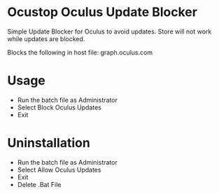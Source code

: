 # Ocustop Oculus Update Blocker
Simple Update Blocker for Oculus to avoid updates.
Store will not work while updates are blocked.

Blocks the following in host file:
graph.oculus.com

# Usage
- Run the batch file as Administrator
- Select Block Oculus Updates
- Exit

# Uninstallation
- Run the batch file as Administrator
- Select Allow Oculus Updates
- Exit
- Delete .Bat File
